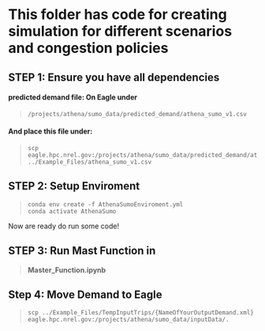 # This folder has code for creating simulation for different scenarios and congestion policies

## STEP 1: Ensure you have all dependencies

####  predicted demand file: On Eagle under
> ```linux  
> /projects/athena/sumo_data/predicted_demand/athena_sumo_v1.csv
> ```

#### And place this file under:
> ```linux  
> scp eagle.hpc.nrel.gov:/projects/athena/sumo_data/predicted_demand/athena_sumo_v1.csv ../Example_Files/athena_sumo_v1.csv
> ```
## STEP 2: Setup Enviroment

> ```git
> conda env create -f AthenaSumoEnviroment.yml 
> conda activate AthenaSumo
> ```

Now are ready do run some code!

## STEP 3: Run Mast Function in  
> **Master_Function.ipynb**

## Step 4: Move Demand to Eagle
> ```linux
> scp ../Example_Files/TempInputTrips/{NameOfYourOutputDemand.xml} eagle.hpc.nrel.gov:/projects/athena/sumo_data/inputData/.
> ```
